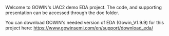 Welcome to GOWIN's UAC2 demo EDA project. The code, and supporting presentation can be accessed through the doc folder. 

You can download GOWIN's needed version of EDA (Gowin_V1.9.9) for this project here: https://www.gowinsemi.com/en/support/download_eda/
